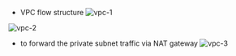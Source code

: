*  VPC flow structure
![vpc-1](https://github.com/rio-ke/workman/assets/88568938/a80810af-8e50-4c00-a867-fa5e4c36ca48)

![vpc-2](https://github.com/rio-ke/workman/assets/88568938/a602dd33-b854-48f6-bb6e-683b8007efbd)


* to forward the private subnet traffic via NAT gateway
![vpc-3](https://github.com/rio-ke/workman/assets/88568938/796b081f-6ccb-4fb4-8dd8-61b7f631d172)

